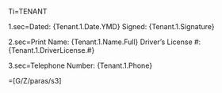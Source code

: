 Ti=TENANT

1.sec=Dated: {Tenant.1.Date.YMD}   Signed:	 {Tenant.1.Signature}

2.sec=Print Name: {Tenant.1.Name.Full} 	Driver’s License #: {Tenant.1.DriverLicense.#}				

3.sec=Telephone Number: {Tenant.1.Phone}	

=[G/Z/paras/s3]
